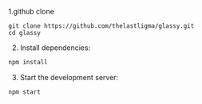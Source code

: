 1.github clone
```
git clone https://github.com/thelastligma/glassy.git
cd glassy
```

2. Install dependencies:
```bash
npm install
```

3. Start the development server:
```bash
npm start
```

